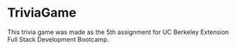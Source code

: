 # TriviaGame

This trivia game was made as the 5th assignment for UC Berkeley Extension Full Stack Development Bootcamp.